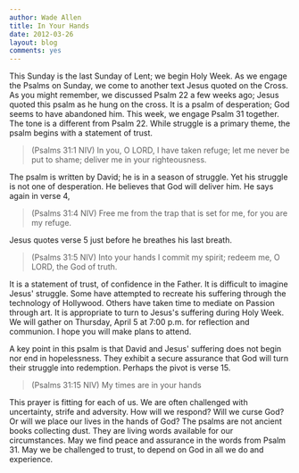 ```yaml
---
author: Wade Allen
title: In Your Hands
date: 2012-03-26
layout: blog
comments: yes
---
```


This Sunday is the last Sunday of Lent; we begin Holy Week. As we engage the Psalms on Sunday, we come to another text Jesus quoted on the Cross. As you might remember, we discussed Psalm 22 a few weeks ago; Jesus quoted this psalm as he hung on the cross. It is a psalm of desperation; God seems to have abandoned him. This week, we engage Psalm 31 together. The tone is a different from Psalm 22. While struggle is a primary theme, the psalm begins with a statement of trust.

>(Psalms 31:1 NIV) In you, O LORD, I have taken refuge; let me never be put to shame; deliver me in your righteousness. 

The psalm is written by David; he is in a season of struggle. Yet his struggle is not one of desperation. He believes that God will deliver him. He says again in verse 4,

>(Psalms 31:4 NIV) Free me from the trap that is set for me, for you are my refuge.

Jesus quotes verse 5 just before he breathes his last breath.

>(Psalms 31:5 NIV) Into your hands I commit my spirit; redeem me, O LORD, the God of truth.

It is a statement of trust, of confidence in the Father. It is difficult to imagine Jesus' struggle. Some have attempted to recreate his suffering through the technology of Hollywood. Others have taken time to mediate on Passion through art. It is appropriate to turn to Jesus's suffering during Holy Week. We will gather on Thursday, April 5 at 7:00 p.m. for reflection and communion. I hope you will make plans to attend.

A key point in this psalm is that David and Jesus' suffering does not begin nor end in hopelessness. They exhibit a secure assurance that God will turn their struggle into redemption. Perhaps the pivot is verse 15.

>(Psalms 31:15 NIV) My times are in your hands

This prayer is fitting for each of us. We are often challenged with uncertainty, strife and adversity. How will we respond? Will we curse God? Or will we place our lives in the hands of God? The psalms are not ancient books collecting dust. They are living words available for our circumstances. May we find peace and assurance in the words from Psalm 31. May we be challenged to trust, to depend on God in all we do and experience.

